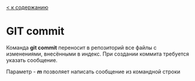 [< к содержанию](./readme.md)

# GIT commit

Команда **git commit** переносит в репозиторий все файлы с изменениями, внесёнными в индекс. При создании коммита требуется указать сообщение.

  Параметр - ***m*** позволяет написать сообщение из командной строки      